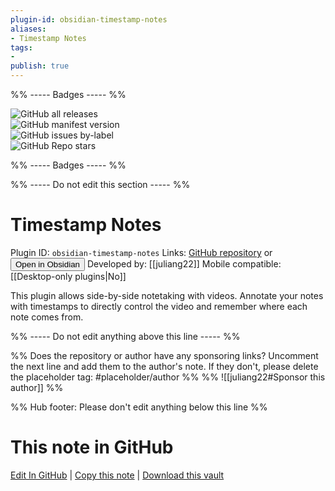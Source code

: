 ```yaml
---
plugin-id: obsidian-timestamp-notes
aliases:
- Timestamp Notes
tags: 
- 
publish: true
---
```


%% ----- Badges ----- %%

![GitHub all releases](https://img.shields.io/github/downloads/juliang22/ObsidianTimestampNotes/total?color=573E7A&logo=github&style=for-the-badge)   
![GitHub manifest version](https://img.shields.io/github/manifest-json/v/juliang22/ObsidianTimestampNotes?color=573E7A&logo=github&style=for-the-badge)   
![GitHub issues by-label](https://img.shields.io/github/issues/juliang22/ObsidianTimestampNotes/help%20wanted?color=573E7A&logo=github&style=for-the-badge)   
![GitHub Repo stars](https://img.shields.io/github/stars/juliang22/ObsidianTimestampNotes?color=573E7A&logo=github&style=for-the-badge)

%% ----- Badges ----- %%

%% ----- Do not edit this section ----- %%

# Timestamp Notes

Plugin ID: `obsidian-timestamp-notes`
Links: [GitHub repository](https://github.com/juliang22/ObsidianTimestampNotes) or [<button id=HH>Open in Obsidian</button>](obsidian://show-plugin?id=obsidian-timestamp-notes)
Developed by: [[juliang22]]
Mobile compatible: [[Desktop-only plugins|No]]

This plugin allows side-by-side notetaking with videos. Annotate your notes with timestamps to directly control the video and remember where each note comes from.

%% ----- Do not edit anything above this line ----- %% 

%% Does the repository or author have any sponsoring links? Uncomment the next line and add them to the author's note. If they don't, please delete the placeholder tag: #placeholder/author %%
%% ![[juliang22#Sponsor this author]] %%

%% Hub footer: Please don't edit anything below this line %%

# This note in GitHub

<span class="git-footer">[Edit In GitHub](https://github.dev/obsidian-community/obsidian-hub/blob/main/02%20-%20Community%20Expansions/02.05%20All%20Community%20Expansions/Plugins/obsidian-timestamp-notes.md "git-hub-edit-note") | [Copy this note](https://raw.githubusercontent.com/obsidian-community/obsidian-hub/main/02%20-%20Community%20Expansions/02.05%20All%20Community%20Expansions/Plugins/obsidian-timestamp-notes.md "git-hub-copy-note") | [Download this vault](https://github.com/obsidian-community/obsidian-hub/archive/refs/heads/main.zip "git-hub-download-vault") </span>
